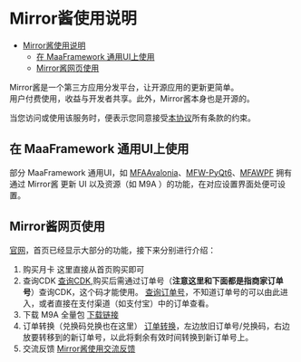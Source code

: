 # Mirror酱使用说明

- [Mirror酱使用说明](#mirror酱使用说明)
  - [在 MaaFramework 通用UI上使用](#在-maaframework-通用ui上使用)
  - [Mirror酱网页使用](#mirror酱网页使用)

Mirror酱是一个第三方应用分发平台，让开源应用的更新更简单。  
用户付费使用，收益与开发者共享。此外，Mirror酱本身也是开源的。

当您访问或使用该服务时，便表示您同意接受[本协议](https://mirrorchyan.com/disclaimer.html)所有条款的约束。

## 在 MaaFramework 通用UI上使用

部分 MaaFramework 通用UI，如 [MFAAvalonia](https://github.com/SweetSmellFox/MFAAvalonia)、[MFW-PyQt6](https://github.com/overflow65537/MFW-PyQt6)、[MFAWPF](https://github.com/SweetSmellFox/MFAWPF) 拥有通过 Mirror酱 更新 UI 以及资源（如 M9A ）的功能，在对应设置界面处便可设置。

## Mirror酱网页使用

[官网](https://mirrorchyan.com?source=m9agh-md1)，首页已经显示大部分的功能，接下来分别进行介绍：  

1. 购买月卡
这里直接从首页购买即可
2. 查询CDK
[查询CDK](https://mirrorchyan.com/zh/get-key),购买后需通过订单号（**注意这里和下面都是指商家订单号**）查询CDK，这个码才能使用。
[查询订单号](https://afdian.com/dashboard/order)，不知道订单号的可以由此进入，或者直接在支付渠道（如支付宝）中的订单查看。
3. 下载 M9A 全量包
[下载链接](https://mirrorchyan.com/zh/projects?rid=M9A?source=m9agh-md2)
4. 订单转换（兑换码兑换也在这里）
[订单转换](https://mirrorchyan.com/zh/transfer)，左边放旧订单号/兑换码，右边放要转移到的新订单号，以此将剩余有效时间转换到新订单号上。
5. 交流反馈
[Mirror酱使用交流反馈](https://pd.qq.com/g/MirrorChyan)
